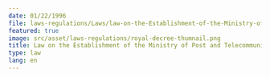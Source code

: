 ```yaml
---
date: 01/22/1996
file: laws-regulations/Laws/law-on-the-Establishment-of-the-Ministry-of-Post-and-Telecommunications.pdf
featured: true
image: src/asset/laws-regulations/royal-decree-thumnail.png
title: Law on the Establishment of the Ministry of Post and Telecommunications
type: law
lang: en
---
```

